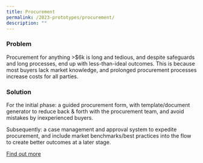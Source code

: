 ```yaml
---
title: Procurement
permalink: /2023-prototypes/procurement/
description: ""
---
```

### Problem
Procurement for anything >$6k is long and tedious, and despite safeguards and long processes, end up with less-than-ideal outcomes. This is because most buyers lack market knowledge, and prolonged procurement processes increase costs for all parties.

### Solution
For the initial phase: a guided procurement form, with template/document generator to reduce back & forth with the procurement team, and avoid mistakes by inexperienced buyers.  
  
Subsequently: a case management and approval system to expedite procurement, and include market benchmarks/best practices into the flow to create better outcomes at a later stage.

[Find out more](https://docs.google.com/presentation/d/12nEin-a91thbRP9ULJzHoQ8XY2RdV8PNserPxn6y1dk/edit?usp=sharing)